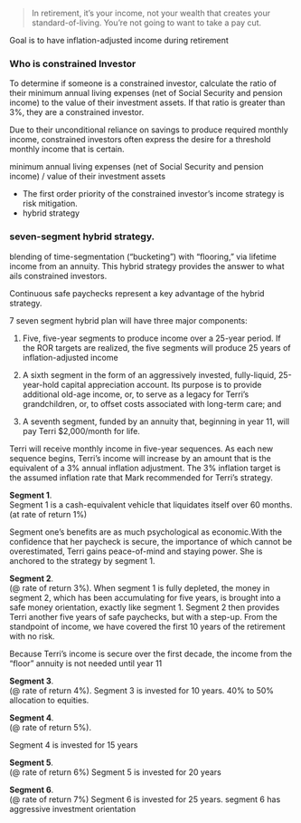 
> In retirement, it’s your income, not your wealth that creates your standard-of-living. You’re not going to want to take a pay cut.

Goal is to have inflation-adjusted income during retirement  

### Who is constrained Investor
To determine if someone is a constrained investor, calculate the ratio of their minimum annual living expenses (net of Social Security and pension income) to the value of their investment assets. If that ratio is greater than 3%, they are a constrained investor.  

Due to their unconditional reliance on savings to produce required monthly income, constrained investors often express the desire for a threshold monthly income that is certain.

minimum annual living expenses (net of Social Security and pension income) / value of their investment assets

- The first order priority of the constrained investor’s income strategy is risk mitigation.
- hybrid strategy

### seven-segment hybrid strategy.
 blending of time-segmentation (“bucketing”) with “flooring,” via lifetime income from an annuity. This hybrid strategy provides the answer to what ails constrained investors.  

 Continuous safe paychecks represent a key advantage of the hybrid strategy. 



7 seven segment hybrid plan will have three major components:

1. Five, five-year segments to produce income over a 25-year period. 
If the ROR targets are realized, the five segments will produce 25 years of inflation-adjusted income

2. A sixth segment in the form of an aggressively invested, fully-liquid, 25-year-hold capital appreciation account. Its purpose is to provide additional old-age income, or, to serve as a legacy for Terri’s grandchildren, or, to offset costs associated with long-term care; and

3. A seventh segment, funded by an annuity that, beginning in year 11, will pay Terri $2,000/month for life.


Terri will receive monthly income in five-year sequences. As each new sequence begins, Terri’s income will increase by an amount that is the equivalent of a 3% annual inflation adjustment. The 3% inflation target is the assumed inflation rate that Mark recommended for Terri’s strategy.


**Segment 1**.  
Segment 1 is a cash-equivalent vehicle that liquidates itself over 60 months.  (at rate of return 1%)

Segment one’s benefits are as much psychological as economic.With the confidence that her paycheck is secure, the importance of which cannot be overestimated, Terri gains peace-of-mind and staying power. She is anchored to the strategy by segment 1.

**Segment 2**.   
(@ rate of return 3%). 
When segment 1 is fully depleted, the money in segment 2, which has been accumulating for five years, is brought into a safe money orientation, exactly like segment 1. Segment 2 then provides Terri another five years of safe paychecks, but with a step-up. From the standpoint of income, we have covered the first 10 years of the retirement with no risk.

Because Terri’s income is secure over the first decade, the income from the “floor” annuity is not needed until year 11



**Segment 3**.  
(@ rate of return 4%). 
Segment 3 is invested for 10 years. 40% to 50% allocation to equities.


**Segment 4**.   
(@ rate of return 5%). 

Segment 4 is invested for 15 years


**Segment 5**.  
(@ rate of return 6%)
Segment 5 is invested for 20 years


**Segment 6**.  
(@ rate of return 7%)
Segment 6 is invested for 25 years. segment 6 has aggressive investment orientation 






